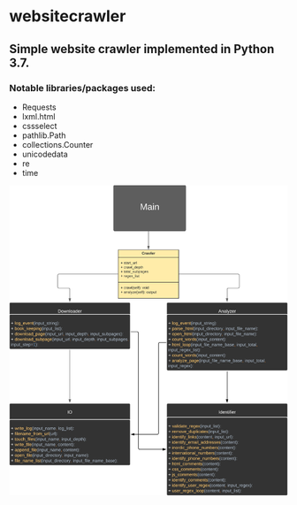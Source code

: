 # websitecrawler
## Simple website crawler implemented in Python 3.7.

### Notable libraries/packages used:
- Requests
- lxml.html
- cssselect
- pathlib.Path
- collections.Counter
- unicodedata
- re
- time

![Simple class diagram](ACIT4420_Class.png)
